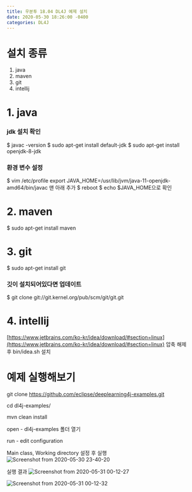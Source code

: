```yaml
---
title: 우분투 18.04 DL4J 예제 설치
date: 2020-05-30 18:26:00 -0400
categories: DL4J
---
```


# 설치 종류
1. java
2. maven
3. git
4. intellij

# 1. java

### jdk 설치 확인

$ javac -version
$ sudo apt-get install default-jdk
$ sudo apt-get install openjdk-8-jdk

### 환경 변수 설정

$ vim /etc/profile
export JAVA_HOME=/usr/lib/jvm/java-11-openjdk-amd64/bin/javac 맨 아래 추가
$ reboot
$ echo $JAVA_HOME으로 확인

# 2. maven
$ sudo apt-get install maven

# 3. git
$ sudo apt-get install git

### 깃이 설치되어있다면 업데이트

$ git clone git://git.kernel.org/pub/scm/git/git.git

# 4. intellij
[https://www.jetbrains.com/ko-kr/idea/download/#section=linux](https://www.jetbrains.com/ko-kr/idea/download/#section=linux)
압축 해제 후 bin/idea.sh 설치

# 예제 실행해보기
git clone https://github.com/eclipse/deeplearning4j-examples.git

cd dl4j-examples/

mvn clean install

open - dl4j-examples 폴더 열기

run - edit configuration

 Main class, Working directory 설정 후 실행
![Screenshot from 2020-05-30 23-40-20](https://user-images.githubusercontent.com/51734550/83331787-24f42280-a2d3-11ea-93ea-c99fb8399437.png)

실행 결과
![Screenshot from 2020-05-31 00-12-27](https://user-images.githubusercontent.com/51734550/83331892-74d2e980-a2d3-11ea-9056-79e12dbff799.png)

![Screenshot from 2020-05-31 00-12-32](https://user-images.githubusercontent.com/51734550/83331893-76041680-a2d3-11ea-985f-9eb6b8ed6e41.png)

<!--stackedit_data:
eyJoaXN0b3J5IjpbMTE0NTk0ODE5MV19
-->